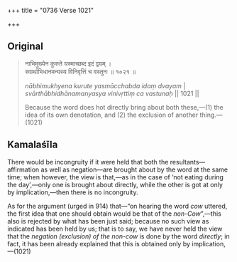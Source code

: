 +++
title = "0736 Verse 1021"

+++
## Original 
>
> नाभिमुख्येन कुरुते यस्माच्छब्द इदं द्वयम् ।  
> स्वार्थाभिधानमन्यस्य विनिवृत्तिं च वस्तुनः ॥ १०२१ ॥ 
>
> *nābhimukhyena kurute yasmācchabda idaṃ dvayam* \|  
> *svārthābhidhānamanyasya vinivṛttiṃ ca vastunaḥ* \|\| 1021 \|\| 
>
> Because the word does hot directly bring about both these,—(1) the idea of its own denotation, and (2) the exclusion of another thing.—(1021)



## Kamalaśīla

There would be incongruity if it were held that both the resultants—affirmation as well as negation—are brought about by the word at the same time; when however, the view is that,—as in the case of ‘not eating during the day’,—only one is brought about directly, while the other is got at only by implication,—then there is no incongruity.

As for the argument (urged in 914) that—“on hearing the word *cow* uttered, the first idea that one should obtain would be that of the *non-Cow*”,—this also is rejected by what has been just said; because no such view as indicated has been held by us; that is to say, we have never held the view that the *negation (exclusion) of the non-cow* is done by the word *directly*; in fact, it has been already explained that this is obtained only by implication,—(1021)


